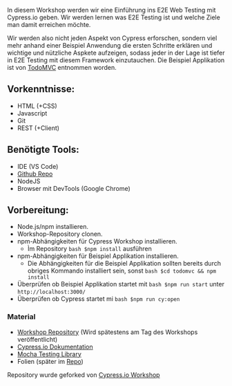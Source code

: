 In diesem Workshop werden wir eine Einführung ins E2E Web Testing mit Cypress.io geben. Wir werden lernen was E2E Testing ist und welche Ziele man damit erreichen möchte.

Wir werden also nicht jeden Aspekt von Cypress erforschen, sondern viel mehr anhand einer Beispiel Anwendung die ersten Schritte erklären und wichtige und nützliche Aspkete aufzeigen, sodass jeder in der Lage ist tiefer in E2E Testing mit diesem Framework einzutauchen. Die Beispiel Applikation ist von [TodoMVC](https://todomvc.com/) entnommen worden. 

## Vorkenntnisse:
- HTML (+CSS)
- Javascript
- Git
- REST (+Client)

## Benötigte Tools:
- IDE (VS Code)
- [Github Repo](https://github.com/MaxHam/testing-workshop-cypress)
- NodeJS
- Browser mit DevTools (Google Chrome)

## Vorbereitung:

- Node.js/npm installieren.
- Workshop-Repository clonen.
- npm-Abhängigkeiten für Cypress Workshop installieren.
  - Ìm Repository ```bash $npm install``` ausführen
- npm-Abhängigkeiten für Beispiel Applikation installieren.
  - Die Abhängigkeiten für die Beispiel Applikation sollten bereits durch obriges Kommando installiert sein, sonst  ```bash $cd todomvc && npm install```
- Überprüfen ob Beispiel Applikation startet mit ```bash $npm run start``` unter `http://localhost:3000/`
- Überprüfen ob Cypress startet mi ```bash $npm run cy:open```

### Material
- [Workshop Repository](https://github.com/MaxHam/testing-workshop-cypress) (Wird spätestens am Tag des Workshops veröffentlicht)
- [Cypress.io Dokumentation](https://docs.cypress.io/)
- [Mocha Testing Library](https://mochajs.org/api/)
- Folien (später im [Repo](https://github.com/MaxHam/testing-workshop-cypress))


Repository wurde geforked von [Cypress.io Workshop](https://github.com/cypress-io/testing-workshop-cypress)